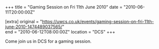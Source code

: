 +++
title = "Gaming Session on Fri 11th June 2010"
date = "2010-06-11T20:00:00Z"

[extra]
original = "https://uwcs.co.uk/events/gaming-session-on-fri-11th-june-2010-1474489037565/"    
end = "2010-06-12T08:00:00Z"
location = "DCS"
+++

Come join us in DCS for a gaming session.

